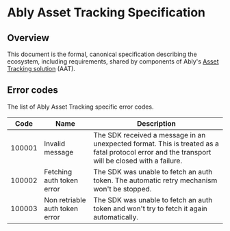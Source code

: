 # Ably Asset Tracking Specification

## Overview

This document is the formal, canonical specification describing the ecosystem, including requirements, shared by components of Ably's [Asset Tracking solution](https://ably.com/solutions/asset-tracking) (AAT).

## Error codes

The list of Ably Asset Tracking specific error codes.

| Code | Name | Description |
| ---- | ---- | ----------- |
| 100001 | Invalid message | The SDK received a message in an unexpected format. This is treated as a fatal protocol error and the transport will be closed with a failure. |
| 100002 | Fetching auth token error | The SDK was unable to fetch an auth token. The automatic retry mechanism won't be stopped.  |
| 100003 | Non retriable auth token error | The SDK was unable to fetch an auth token and won't try to fetch it again automatically. |
